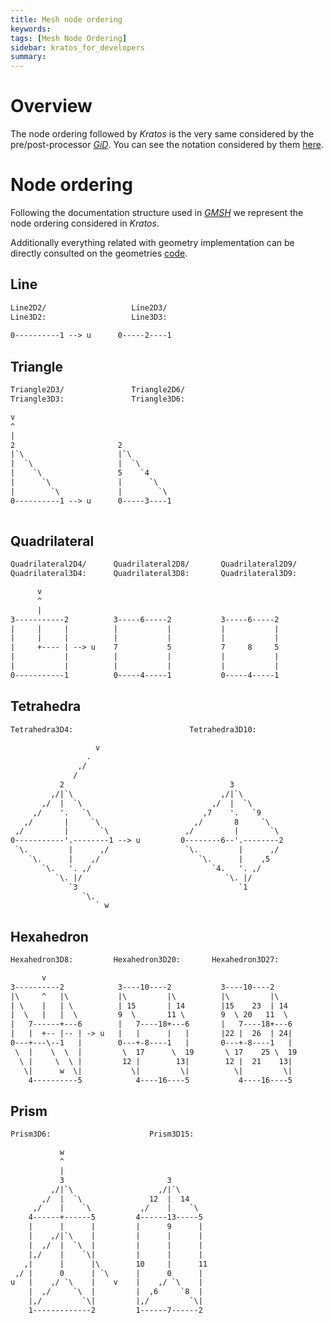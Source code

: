 ```yaml
---
title: Mesh node ordering
keywords: 
tags: [Mesh Node Ordering]
sidebar: kratos_for_developers
summary: 
---
```


# Overview

The node ordering followed by *Kratos* is the very same considered by the pre/post-processor [*GiD*](www.gidhome.com). You can see the notation considered by them [here](http://www-opale.inrialpes.fr/Aerochina/info/en/html-version/gid_11.html).

# Node ordering 

Following the documentation structure used in [*GMSH*](http://gmsh.info//doc/texinfo/gmsh.html#MSH-ASCII-file-format) we represent the node ordering considered in *Kratos*.

Additionally everything related with geometry implementation can be directly consulted on the geometries [code](https://github.com/KratosMultiphysics/Kratos/tree/master/kratos/geometries).

## Line 

```html
Line2D2/                   Line2D3/   
Line3D2:                   Line3D3:   
                                                
0----------1 --> u      0-----2----1

```

## Triangle

```html
Triangle2D3/               Triangle2D6/     
Triangle3D3:               Triangle3D6:     

v                                                              
^                                                               
|                                                              
2                       2                    
|`\                     |`\              
|  `\                   |  `\           
|    `\                 5    `4           
|      `\               |      `\          
|        `\             |        `\          
0----------1 --> u      0-----3----1   
             
```

## Quadrilateral

```html
Quadrilateral2D4/      Quadrilateral2D8/       Quadrilateral2D9/
Quadrilateral3D4:      Quadrilateral3D8:       Quadrilateral3D9:

      v
      ^
      |
3-----------2          3-----6-----2           3-----6-----2 
|     |     |          |           |           |           | 
|     |     |          |           |           |           | 
|     +---- | --> u    7           5           7     8     5 
|           |          |           |           |           | 
|           |          |           |           |           | 
0-----------1          0-----4-----1           0-----4-----1 
```

## Tetrahedra

```html
Tetrahedra3D4:                          Tetrahedra3D10:

                   v
                 .
               ,/
              /
           2                                     3                              
         ,/|`\                                 ,/|`\                          
       ,/  |  `\                             ,/  |  `\       
     ,/    '.   `\                         ,7    '.   `9     
   ,/       |     `\                     ,/       8     `\   
 ,/         |       `\                 ,/         |       `\ 
0-----------'.--------1 --> u         0--------6--'.--------2
 `\.         |      ,/                 `\.         |      ,/ 
    `\.      |    ,/                      `\.      |    ,5   
       `\.   '. ,/                           `4.   '. ,/     
          `\. |/                                `\. |/       
             `3                                    `1        
                `\.
                   ` w
```

## Hexahedron

```html
Hexahedron3D8:         Hexahedron3D20:       Hexahedron3D27:

       v
3----------2            3----10----2           3----10----2     
|\     ^   |\           |\         |\          |\         |\    
| \    |   | \          | 15       | 14        |15    23  | 14  
|  \   |   |  \         9  \       11 \        9  \ 20   11  \  
|   7------+---6        |   7----18+---6       |   7----18+---6 
|   |  +-- |-- | -> u   |   |      |   |       |22 |  26  | 24| 
0---+---\--1   |        0---+-8----1   |       0---+-8----1   | 
 \  |    \  \  |         \  17      \  19       \ 17    25 \  19
  \ |     \  \ |         12 |        13|        12 |  21    13| 
   \|      w  \|           \|         \|          \|         \| 
    4----------5            4----16----5           4----16----5 
```

## Prism

```html
Prism3D6:                      Prism3D15:              

           w
           ^
           |
           3                       3                          
         ,/|`\                   ,/|`\                    
       ,/  |  `\               12  |  14               
     ,/    |    `\           ,/    |    `\          
    4------+------5         4------13-----5       
    |      |      |         |      9      |        
    |    ,/|`\    |         |      |      |        
    |  ,/  |  `\  |         |      |      |       
    |,/    |    `\|         |      |      |       
   ,|      |      |\        10     |      11       
 ,/ |      0      | `\      |      0      |        
u   |    ,/ `\    |    v    |    ,/ `\    |       
    |  ,/     `\  |         |  ,6     `8  |        
    |,/         `\|         |,/         `\|       
    1-------------2         1------7------2        

```


